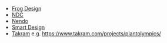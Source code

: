 * [Frog Design](https://www.frogdesign.com/)
* [NDC](https://www.ndc.co.jp)
* [Nendo](http://www.nendo.jp)
* [Smart Design](https://smartdesignworldwide.com)
* [Takram](https://www.takram.com) e.g. https://www.takram.com/projects/plantolympics/
